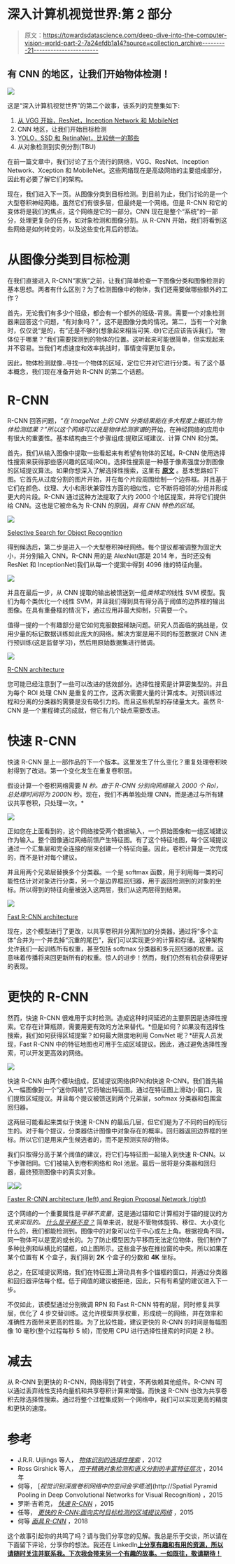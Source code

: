 # 深入计算机视觉世界:第 2 部分

> 原文：<https://towardsdatascience.com/deep-dive-into-the-computer-vision-world-part-2-7a24efdb1a14?source=collection_archive---------21----------------------->

## 有 CNN 的地区，让我们开始物体检测！

![](img/e623a7be1881b73190835d0d3ba99578.png)

这是“深入计算机视觉世界”的第二个故事，该系列的完整集如下:

1.  [从 VGG 开始，ResNet，Inception Network 和 MobileNet](/deep-dive-into-the-computer-vision-world-f35cd7349e16?source=friends_link&sk=449ea5da20c884dadca23b907efb7e13)
2.  CNN 地区，让我们开始目标检测
3.  [YOLO，SSD 和 RetinaNet，比较统一的那些](/deep-dive-into-the-computer-vision-world-part-3-abd7fd2c64ef?source=friends_link&sk=876a90f05dcef8f9f0546b42adaec42d)
4.  从对象检测到实例分割(TBU)

在前一篇文章中，我们讨论了五个流行的网络，VGG、ResNet、Inception Network、Xception 和 MobileNet。这些网络现在是高级网络的主要组成部分，因此有必要了解它们的架构。

现在，我们进入下一页。从图像分类到目标检测。到目前为止，我们讨论的是一个大型卷积神经网络。虽然它们有很多层，但最终是一个网络。但是 R-CNN 和它的变体将是我们的焦点，这个网络是它的一部分。CNN 现在是整个“系统”的一部分，处理更复杂的任务，如对象检测和图像分割。从 R-CNN 开始，我们将看到这些网络是如何转变的，以及这些变化背后的想法。

# 从图像分类到目标检测

在我们直接进入 R-CNN“家族”之前，让我们简单检查一下图像分类和图像检测的基本思想。两者有什么区别？为了检测图像中的物体，我们还需要做哪些额外的工作？

首先，无论我们有多少个班级，都会有一个额外的班级-背景。需要一个对象检测器来回答这个问题，“有对象吗？”，这不是图像分类的情况。第二，当有一个对象时，仅仅说“是的，有”还是不够的(想象起来相当可笑..😅)它还应该告诉我们，“物体位于哪里？”我们需要探测到的物体的位置。这听起来可能很简单，但实现起来并不容易。当我们考虑速度和效率挑战时，事情变得更加复杂。

因此，物体检测就像..寻找一个物体的区域，定位它并对它进行分类。有了这个基本概念，我们现在准备开始 R-CNN 的第二个话题。

# R-CNN

R-CNN 回答问题，*“在 ImageNet 上的 CNN 分类结果能在多大程度上概括为物体检测结果？”*所以这个网络可以说是物体检测*家谱*的开始，在神经网络的应用中有很大的重要性。基本结构由三个步骤组成:提取区域建议、计算 CNN 和分类。

首先，我们从输入图像中提取一些看起来有希望有物体的区域。R-CNN 使用选择性搜索来获得那些感兴趣的区域(ROI)。选择性搜索是一种基于像素强度分割图像的区域提议算法。如果你想深入了解选择性搜索，这里有 [**原文**](http://www.huppelen.nl/publications/selectiveSearchDraft.pdf) 。基本思路如下图。它首先从过度分割的图片开始，并在每个片段周围绘制一个边界框。并且基于它们在颜色、纹理、大小和形状兼容性方面的相似性，它不断将相邻的分组并形成更大的片段。R-CNN 通过这种方法提取了大约 2000 个地区提案，并将它们提供给 CNN。这也是它被命名为 R-CNN 的原因，*具有 CNN 特色的区域*。

![](img/694e30f138d3540607c4392e24071270.png)

[Selective Search for Object Recognition](http://www.huppelen.nl/publications/selectiveSearchDraft.pdf)

得到候选后，第二步是进入一个大型卷积神经网络。每个提议都被调整为固定大小，并分别输入 CNN。R-CNN 用的是 AlexNet(那是 2014 年，当时还没有 ResNet 和 InceptionNet)我们从每一个提案中得到 4096 维的特征向量。

![](img/f4d2e3b1fd35c0770a5c4f589bdf799c.png)

并且在最后一步，从 CNN 提取的输出被馈送到一组*类特定的*线性 SVM 模型。我们为每个类优化一个线性 SVM，并且我们得到具有得分高于阈值的边界框的输出图像。在具有重叠框的情况下，通过应用非最大抑制，只需要一个。

值得一提的一个有趣部分是它如何克服数据稀缺问题。研究人员面临的挑战是，仅用少量的标记数据训练如此庞大的网络。解决方案是用不同的标签数据对 CNN 进行预训练(这是监督学习)，然后用原始数据集进行微调。

![](img/2f4be67064f7363d3a8bb43e1500a8b2.png)

[R-CNN architecture](http://www.huppelen.nl/publications/selectiveSearchDraft.pdf)

您可能已经注意到了一些可以改进的低效部分。选择性搜索是计算密集型的。并且为每个 ROI 处理 CNN 是重复的工作，这再次需要大量的计算成本。对预训练过程和分离的分类器的需要是没有吸引力的。而且这些机型的存储量太大。虽然 R-CNN 是一个里程碑式的成就，但它有几个缺点需要改进。

# 快速 R-CNN

快速 R-CNN 是上一部作品的下一个版本。这里发生了什么变化？重复处理卷积映射得到了改进。第一个变化发生在重复卷积层。

假设计算一个卷积网络需要 *N 秒。由于 R-CNN 分别向网络输入 2000 个 RoI，总处理时间将为 2000*N 秒。现在，我们不再单独处理 CNN，而是通过与所有建议共享卷积，只处理一次。*

![](img/d64b30fb244e2963c1f7271d692ddb28.png)

正如您在上面看到的，这个网络接受两个数据输入，一个原始图像和一组区域建议作为输入。整个图像通过网络前馈产生特征图。有了这个特征地图，每个区域提议通过一个汇集层和完全连接的层来创建一个特征向量。因此，卷积计算是一次完成的，而不是针对每个建议。

并且用两个兄弟层替换多个分类器。一个是 softmax 函数，用于利用每一类的可能性估计对对象进行分类，另一个是边界框回归器，用于返回检测到的对象的坐标。所以得到的特征向量被送入这两层，我们从这两层得到结果。

![](img/4e341fe52bb37238c1294ed4fb03087c.png)

[Fast R-CNN architecture](https://arxiv.org/pdf/1504.08083.pdf)

现在，这个模型进行了更改，以共享卷积并分离附加的分类器。通过将“多个主体”合并为一个并去掉“沉重的尾巴”，我们可以实现更少的计算和存储。这种架构允许我们一起训练所有权重，甚至包括 softmax 分类器和多元回归器的权重。这意味着传播将来回更新所有的权重。惊人的进步！然而，我们仍然有机会获得更好的表现。

# 更快的 R-CNN

然而，快速 R-CNN 很难用于实时检测。造成这种时间延迟的主要原因是选择性搜索。它存在计算瓶颈，需要用更有效的方法来替代。*但是如何？如果没有选择性搜索，我们如何获得区域提案？如何最大限度地利用 ConvNet 呢？*研究人员发现，Fast R-CNN 中的特征地图也可用于生成区域提议。因此，通过避免选择性搜索，可以开发更高效的网络。

![](img/a43fe319f3993768feeb862bdefb4eb8.png)

快速 R-CNN 由两个模块组成，区域提议网络(RPN)和快速 R-CNN。我们首先输入一幅图像到一个“迷你网络”,它将输出特征图。通过在特征图上滑动小窗口，我们提取区域提议。并且每个提议被馈送到两个兄弟层，softmax 分类器和包围盒回归器。

这两层可能看起来类似于快速 R-CNN 的最后几层，但它们是为了不同的目的而衍生的。对于每个提议，分类器估计图像中对象存在的概率。回归器返回边界框的坐标。所以它们是用来产生候选者的，而不是预测实际的物体。

我们只取得分高于某个阈值的建议，将它们与特征图一起输入到快速 R-CNN。以下步骤相同。它们被输入到卷积网络和 RoI 池层。最后一层将是分类器和回归器，最终预测图像中的真实对象。

![](img/69bcf0acb8ed21783eced96a32e5618a.png)![](img/e7c0b61683de9b183a9a3ba1bc5452ce.png)

[Faster R-CNN architecture (left) and Region Proposal Network (right)](https://arxiv.org/pdf/1506.01497.pdf)

这个网络的一个重要属性是*平移不变量*，这是通过锚和它计算相对于锚的提议的方式*来实现的。* [*什么是平移不变？*](https://stats.stackexchange.com/questions/208936/what-is-translation-invariance-in-computer-vision-and-convolutional-neural-netwo) 简单来说，就是不管物体旋转、移位、大小变化什么的，我们都能检测到。图像中的对象可以位于中心或左上角。根据视角不同，同一物体可以是宽的或长的。为了防止模型因为平移而无法定位物体，我们制作了多种比例和纵横比的锚框，如上图所示。这些盒子放在推拉窗的中央。所以如果在某个位置有 **K** 个盒子，我们得到 **2K** 个盒子的分数和 **4K** 坐标。

总之，在区域提议网络，我们在特征图上滑动具有多个锚框的窗口，并通过分类器和回归器评估每个框。低于阈值的建议被拒绝，因此，只有有希望的建议进入下一步。

不仅如此，该模型通过分别微调 RPN 和 Fast R-CNN 特有的层，同时修复共享层，优化了 4 步交替训练。这允许模型共享权重，形成统一的网络，并在效率和准确性方面带来更高的性能。为了比较性能，建议更快的 R-CNN 的时间是每幅图像 10 毫秒(整个过程每秒 5 帧)，而使用 CPU 进行选择性搜索的时间是 2 秒。

# 减去

从 R-CNN 到更快的 R-CNN，网络得到了转变，不再依赖其他组件。R-CNN 可以通过丢弃线性支持向量机和共享卷积计算来增强。而快速 R-CNN 也改为共享卷积去除选择性搜索。通过将整个过程集成到一个网络中，我们可以实现更高的精度和更快的速度。

# 参考

*   J.R.R. Uijlings 等人， [*物体识别的选择性搜索*](http://www.huppelen.nl/publications/selectiveSearchDraft.pdf) ，2012
*   Ross Girshick 等人， [*用于精确对象检测和语义分割的丰富特征层次*](https://arxiv.org/pdf/1311.2524.pdf) ，2014 年
*   何等， [*视觉识别深度卷积网络中的空间金字塔池*](http://Spatial Pyramid Pooling in Deep Convolutional Networks for Visual Recognition) ，2015
*   罗斯·吉希克， [*快速 R-CNN*](https://arxiv.org/pdf/1504.08083.pdf) ，2015
*   任等， [*更快的 R-CNN:面向实时目标检测的区域提议网络*](https://arxiv.org/pdf/1506.01497.pdf) ，2015
*   何等 [*面具 R-CNN*](https://arxiv.org/abs/1703.06870) ，2018

这个故事引起你的共鸣了吗？请与我们分享您的见解。我总是乐于交谈，所以请在下面留下评论，分享你的想法。我还在 LinkedIn[**上分享有趣和有用的资源，所以请随时关注并联系我。下次我会带来另一个有趣的故事。一如既往，敬请期待！**](https://www.linkedin.com/in/jiwon-jeong/)